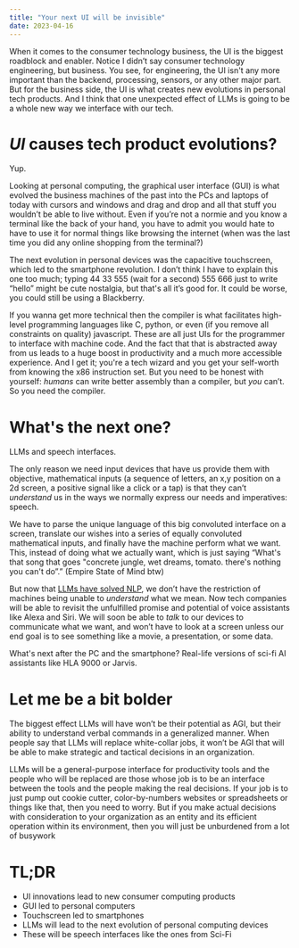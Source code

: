 ```yaml
---
title: "Your next UI will be invisible"
date: 2023-04-16
---
```


<p>When it comes to the consumer technology business, the UI is the biggest roadblock and enabler. Notice I didn’t say consumer technology engineering, but business. You see, for engineering, the UI isn't any more important than the backend, processing, sensors, or any other major part. But for the business side, the UI is what creates new evolutions in personal tech products. And I think that one unexpected effect of LLMs is going to be a whole new way we interface with our tech.</p>
<h1><i>UI</i> causes tech product evolutions?</h1>
<p>Yup. </p>
<p>Looking at personal computing, the graphical user interface (GUI) is what evolved the business machines of the past into the PCs and laptops of today with cursors and windows and drag and drop and all that stuff you wouldn’t be able to live without. Even if you’re not a normie and you know a terminal like the back of your hand, you have to admit you would hate to have to use it for normal things like browsing the internet (when was the last time you did any online shopping from the terminal?)</p>
<p>The next evolution in personal devices was the capacitive touchscreen, which led to the smartphone revolution. I don’t think I have to explain this one too much; typing 44 33 555 (wait for a second) 555 666 just to write “hello” might be cute nostalgia, but that's all it’s good for. It could be worse, you could still be using a Blackberry.</p>
<p>If you wanna get more technical then the compiler is what facilitates high-level programming languages like C, python, or even (if you remove all constraints on quality) javascript. These are all just UIs for the programmer to interface with machine code. And the fact that that is abstracted away from us leads to a huge boost in productivity and a much more accessible experience. And I get it; you're a tech wizard and you get your self-worth from knowing the x86 instruction set. But you need to be honest with yourself: <i>humans</i> can write better assembly than a compiler, but <i>you</i> can’t. So you need the compiler.</p>
<h1>What's the next one?</h1>
<p>LLMs and speech interfaces.</p>
<p>The only reason we need input devices that have us provide them with objective, mathematical inputs (a sequence of letters, an x,y position on a 2d screen, a positive signal like a click or a tap) is that they can’t <i>understand</i> us in the ways we normally express our needs and imperatives: speech. </p>
<p>We have to parse the unique language of this big convoluted interface on a screen, translate our wishes into a series of equally convoluted mathematical inputs, and finally have the machine perform what we want. This, instead of doing what we actually want, which is just saying “What's that song that goes "concrete jungle, wet dreams, tomato. there's nothing you can't do”.” (Empire State of Mind btw)</p>
<p>But now that <a href="https://blog.dayansiddiqui.com/2023/04/09/are-LLMs-AGI.html">LLMs have solved NLP</a>,  we don’t have the restriction of machines being unable to <i>understand</i> what we mean. Now tech companies will be able to revisit the unfulfilled promise and potential of voice assistants like Alexa and Siri. We will soon be able to <i>talk</i> to our devices to communicate what we want, and won’t have to look at a screen unless our end goal is to see something like a movie, a presentation, or some data.</p>
<p>What's next after the PC and the smartphone? Real-life versions of sci-fi AI assistants like HLA 9000 or Jarvis.</p>
<h1>Let me be a bit bolder</h1>
<p>The biggest effect LLMs will have won’t be their potential as AGI, but their ability to understand verbal commands in a generalized manner. When people say that LLMs will replace white-collar jobs, it won’t be AGI that will be able to make strategic and tactical decisions in an organization. </p>
<p>LLMs will be a general-purpose interface for productivity tools and the people who will be replaced are those whose job is to be an interface between the tools and the people making the real decisions. If your job is to just pump out cookie cutter, color-by-numbers websites or spreadsheets or things like that, then you need to worry. But if you make actual decisions with consideration to your organization as an entity and its efficient operation within its environment, then you will just be unburdened from a lot of busywork</p>
<h1>TL;DR</h1>
<ul><li>UI innovations lead to new consumer computing products</li>
<li>GUI led to personal computers</li>
<li>Touchscreen led to smartphones</li>
<li>LLMs will lead to the next evolution of personal computing devices</li>
<li>These will be speech interfaces like the ones from Sci-Fi</li></ul>
